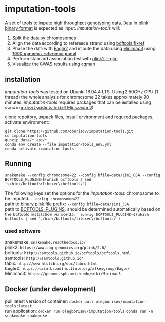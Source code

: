 # imputation-tools
A set of tools to impute high throughput genotyping data. Data in [plink binary format](https://www.cog-genomics.org/plink/1.9/formats#bed) is expected as input. *imputation-tools* will:
1. Split the data by chromosomes
2. Align the data according to reference strand using [bcftools fixref](https://samtools.github.io/bcftools/howtos/plugin.fixref.html)
3. Phase the data with [Eagle2](https://data.broadinstitute.org/alkesgroup/Eagle/) and impute the data using [Minimac3](https://genome.sph.umich.edu/wiki/Minimac3) using [1000 genomes reference panel](https://data.broadinstitute.org/alkesgroup/Eagle/#x1-300005.3)
4. Perform standard association test with [plink2 --glm](https://www.cog-genomics.org/plink/2.0/assoc#glm)
5. Visualize the GWAS results using [qqman](https://cran.r-project.org/web/packages/qqman/index.html)

## installation
*imputation-tools* was tested on Ubuntu 18.04.4 LTS. Using 2.50GHz CPU (1 thread) the whole analysis for chromosome 22 takes approximately 90 minutes. *imputation-tools* requires packages that can be installed using conda ([a short guide to install Miniconda 3](https://snakemake.readthedocs.io/en/stable/tutorial/setup.html#step-1-installing-miniconda-3))

clone repoitory, unpack files, install environment and required packages, activate environment:
```
git clone https://github.com/oborisov/imputation-tools.git  
cd imputation-tools
gunzip data/* app/*
conda env create --file imputation-tools_env.yml  
conda activate imputation-tools
```

## Running
```
snakemake --config chromosome=22 --config bfile=data/sim1_GSA --config BCFTOOLS_PLUGINS=$(which bcftools | sed 's/bin\/bcftools/libexec\/bcftools/')
```
The following keys set the options for the *imputation-tools*:
chromosome to be imputed: ```--config chromosome=22```  
path to [binary plink file](https://samtools.github.io/bcftools/howtos/plugin.fixref.html) prefix: ```--config bfile=data/sim1_GSA```  
path to [BCFTOOLS_PLUGINS](https://samtools.github.io/bcftools/howtos/plugins.html), should be determined automatically based on the bcftools installation via conda: ```--config BCFTOOLS_PLUGINS=$(which bcftools | sed 's/bin\/bcftools/libexec\/bcftools/')```  

### used software
snakemake: ```snakemake.readthedocs.io/```  
plink2: ```https://www.cog-genomics.org/plink/2.0/```  
bcftools: ```http://samtools.github.io/bcftools/bcftools.html```  
samtools: ```http://samtools.github.io/```  
tabix: ```http://www.htslib.org/doc/tabix.html```  
Eagle2: ```https://data.broadinstitute.org/alkesgroup/Eagle/```  
Minimac3: ```https://genome.sph.umich.edu/wiki/Minimac3```  


## Docker (under development)
pull latest version of container: ```docker pull olegborisov/imputation-tools:latest```  
run application: ```docker run olegborisov/imputation-tools conda run -n snakemake snakemake```
